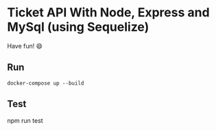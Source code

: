 # Ticket API With Node, Express and MySql (using Sequelize)

Have fun! 😄

## Run

    docker-compose up --build

## Test

npm run test


